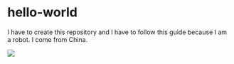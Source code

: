 # hello-world
I have to create this repository
and I have to follow this guide because I am a robot.
I come from China.

<img src="https://render.githubusercontent.com/render/math?math=e^{i \pi} = -1">
